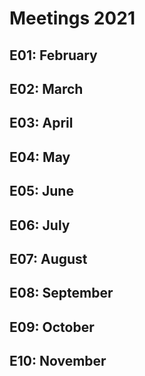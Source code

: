 # Meetings 2021

## E01: February 

## E02: March 

## E03: April

## E04: May 

## E05: June 

## E06: July 

## E07: August 

## E08: September 

## E09: October 

## E10: November 
